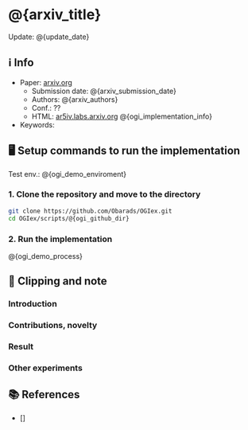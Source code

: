# @{arxiv_title}

Update: @{update_date}

## ℹ️ Info
- Paper: [arxiv.org](@{arxiv_url})
  - Submission date: @{arxiv_submission_date}
  - Authors: @{arxiv_authors}
  - Conf.: ??
  - HTML: [ar5iv.labs.arxiv.org](@{ar5iv_url})
@{ogi_implementation_info}
- Keywords: 

## 🖥️ Setup commands to run the implementation
Test env.:
@{ogi_demo_enviroment}

### 1. Clone the repository and move to the directory
```bash
git clone https://github.com/Obarads/OGIex.git
cd OGIex/scripts/@{ogi_github_dir}
```

### 2. Run the implementation
@{ogi_demo_process}

## 📝 Clipping and note
### Introduction

### Contributions, novelty

### Result

### Other experiments

## 📚 References
- [] 

